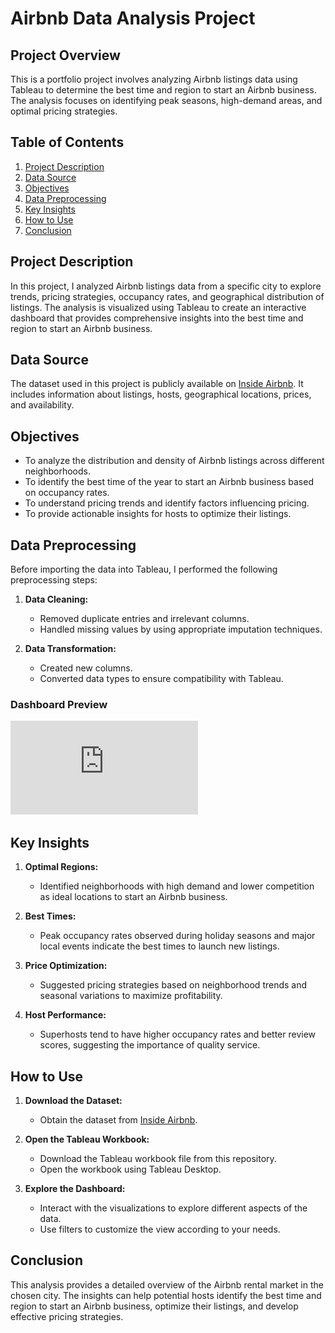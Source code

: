 # Airbnb Data Analysis Project

## Project Overview

This is a portfolio project involves analyzing Airbnb listings data using Tableau to determine the best time and region to start an Airbnb business. The analysis focuses on identifying peak seasons, high-demand areas, and optimal pricing strategies.

## Table of Contents

1. [Project Description](#project-description)
2. [Data Source](#data-source)
3. [Objectives](#objectives)
4. [Data Preprocessing](#data-preprocessing)
5. [Key Insights](#key-insights)
6. [How to Use](#how-to-use)
7. [Conclusion](#conclusion)

## Project Description

In this project, I analyzed Airbnb listings data from a specific city to explore trends, pricing strategies, occupancy rates, and geographical distribution of listings. The analysis is visualized using Tableau to create an interactive dashboard that provides comprehensive insights into the best time and region to start an Airbnb business.

## Data Source

The dataset used in this project is publicly available on [Inside Airbnb](http://insideairbnb.com/get-the-data.html). It includes information about listings, hosts, geographical locations, prices, and availability.

## Objectives

- To analyze the distribution and density of Airbnb listings across different neighborhoods.
- To identify the best time of the year to start an Airbnb business based on occupancy rates.
- To understand pricing trends and identify factors influencing pricing.
- To provide actionable insights for hosts to optimize their listings.

## Data Preprocessing

Before importing the data into Tableau, I performed the following preprocessing steps:

1. **Data Cleaning:**
   - Removed duplicate entries and irrelevant columns.
   - Handled missing values by using appropriate imputation techniques.

2. **Data Transformation:**
   - Created new columns.
   - Converted data types to ensure compatibility with Tableau.

### Dashboard Preview

![Dashboard Preview](https://github.com/Raifatk/AirBnB_Project_Tableau/blob/main/Dashboard%201.pdf)

## Key Insights

1. **Optimal Regions:**
   - Identified neighborhoods with high demand and lower competition as ideal locations to start an Airbnb business.

2. **Best Times:**
   - Peak occupancy rates observed during holiday seasons and major local events indicate the best times to launch new listings.

3. **Price Optimization:**
   - Suggested pricing strategies based on neighborhood trends and seasonal variations to maximize profitability.

4. **Host Performance:**
   - Superhosts tend to have higher occupancy rates and better review scores, suggesting the importance of quality service.

## How to Use

1. **Download the Dataset:**
   - Obtain the dataset from [Inside Airbnb](http://insideairbnb.com/get-the-data.html).

2. **Open the Tableau Workbook:**
   - Download the Tableau workbook file from this repository.
   - Open the workbook using Tableau Desktop.

3. **Explore the Dashboard:**
   - Interact with the visualizations to explore different aspects of the data.
   - Use filters to customize the view according to your needs.

## Conclusion

This analysis provides a detailed overview of the Airbnb rental market in the chosen city. The insights can help potential hosts identify the best time and region to start an Airbnb business, optimize their listings, and develop effective pricing strategies.


